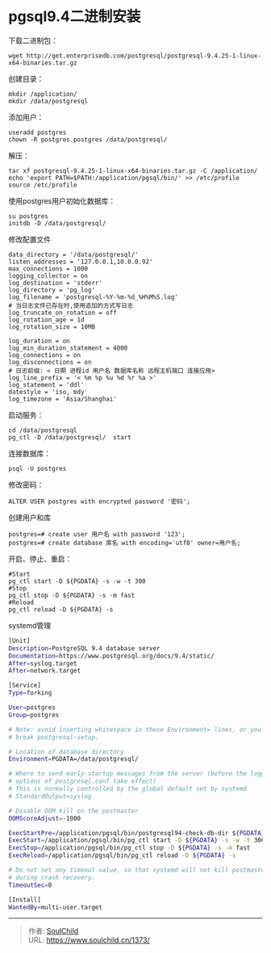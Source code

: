 # pgsql9.4二进制安装

<!--more-->
下载二进制包：

`wget http://get.enterprisedb.com/postgresql/postgresql-9.4.25-1-linux-x64-binaries.tar.gz`



创建目录：
```
mkdir /application/
mkdir /data/postgresql
```

添加用户：
```
useradd postgres
chown -R postgres.postgres /data/postgresql/
```

解压：
```
tar xf postgresql-9.4.25-1-linux-x64-binaries.tar.gz -C /application/
echo 'export PATH=$PATH:/application/pgsql/bin/' >> /etc/profile
source /etc/profile
```

使用postgres用户初始化数据库：
```
su postgres
initdb -D /data/postgresql/
```

修改配置文件
```
data_directory = '/data/postgresql/'
listen_addresses = '127.0.0.1,10.0.0.92'
max_connections = 1000
logging_collector = on
log_destination = 'stderr'
log_directory = 'pg_log'
log_filename = 'postgresql-%Y-%m-%d_%H%M%S.log'
# 当日志文件已存在时,使用追加的方式写日志
log_truncate_on_rotation = off
log_rotation_age = 1d
log_rotation_size = 10MB

log_duration = on
log_min_duration_statement = 4000
log_connections = on
log_disconnections = on
# 日志前缀: < 日期 进程id 用户名 数据库名称 远程主机端口 连接应用>
log_line_prefix = '< %m %p %u %d %r %a >'
log_statement = 'ddl'
datestyle = 'iso, mdy'
log_timezone = 'Asia/Shanghai'
```

启动服务：
```
cd /data/postgresql
pg_ctl -D /data/postgresql/  start
```

连接数据库：
```
psql -U postgres
```

修改密码：
```
ALTER USER postgres with encrypted password '密码';
```

创建用户和库
```
postgres=# create user 用户名 with password '123';
postgres=# create database 库名 with encoding='utf8' owner=用户名;
```

开启、停止、重启：
```
#Start
pg_ctl start -D ${PGDATA} -s -w -t 300
#Stop
pg_ctl stop -D ${PGDATA} -s -m fast
#Reload
pg_ctl reload -D ${PGDATA} -s
```

systemd管理
```bash
[Unit]
Description=PostgreSQL 9.4 database server
Documentation=https://www.postgresql.org/docs/9.4/static/
After=syslog.target
After=network.target

[Service]
Type=forking

User=postgres
Group=postgres

# Note: avoid inserting whitespace in these Environment= lines, or you may
# break postgresql-setup.

# Location of database directory
Environment=PGDATA=/data/postgresql/

# Where to send early-startup messages from the server (before the logging
# options of postgresql.conf take effect)
# This is normally controlled by the global default set by systemd
# StandardOutput=syslog

# Disable OOM kill on the postmaster
OOMScoreAdjust=-1000

ExecStartPre=/application/pgsql/bin/postgresql94-check-db-dir ${PGDATA}
ExecStart=/application/pgsql/bin/pg_ctl start -D ${PGDATA} -s -w -t 300
ExecStop=/application/pgsql/bin/pg_ctl stop -D ${PGDATA} -s -m fast
ExecReload=/application/pgsql/bin/pg_ctl reload -D ${PGDATA} -s

# Do not set any timeout value, so that systemd will not kill postmaster
# during crash recovery.
TimeoutSec=0

[Install]
WantedBy=multi-user.target
```


---

> 作者: [SoulChild](https://www.soulchild.cn)  
> URL: https://www.soulchild.cn/1373/  

